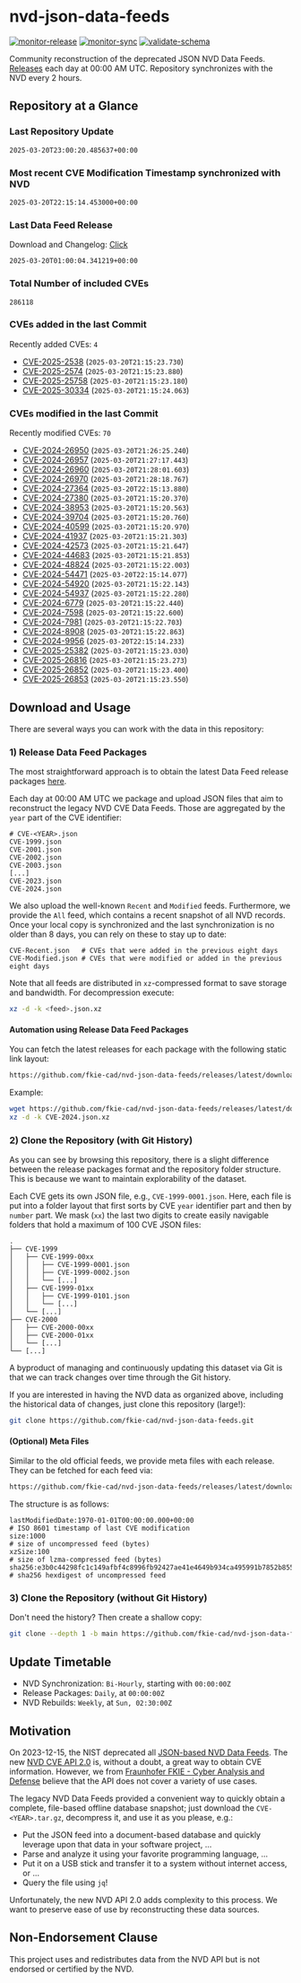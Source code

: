 # nvd-json-data-feeds

[![monitor-release](https://github.com/fkie-cad/nvd-json-data-feeds/actions/workflows/monitor_release.yml/badge.svg)](https://github.com/fkie-cad/nvd-json-data-feeds/actions/workflows/monitor_release.yml)
[![monitor-sync](https://github.com/fkie-cad/nvd-json-data-feeds/actions/workflows/monitor_sync.yml/badge.svg)](https://github.com/fkie-cad/nvd-json-data-feeds/actions/workflows/monitor_sync.yml)
[![validate-schema](https://github.com/fkie-cad/nvd-json-data-feeds/actions/workflows/validate_schema.yml/badge.svg)](https://github.com/fkie-cad/nvd-json-data-feeds/actions/workflows/validate_schema.yml)

Community reconstruction of the deprecated JSON NVD Data Feeds.
[Releases](https://github.com/fkie-cad/nvd-json-data-feeds/releases/latest) each day at 00:00 AM UTC.
Repository synchronizes with the NVD every 2 hours.

## Repository at a Glance

### Last Repository Update

```plain
2025-03-20T23:00:20.485637+00:00
```

### Most recent CVE Modification Timestamp synchronized with NVD

```plain
2025-03-20T22:15:14.453000+00:00
```

### Last Data Feed Release

Download and Changelog: [Click](https://github.com/fkie-cad/nvd-json-data-feeds/releases/latest)

```plain
2025-03-20T01:00:04.341219+00:00
```

### Total Number of included CVEs

```plain
286118
```

### CVEs added in the last Commit

Recently added CVEs: `4`

- [CVE-2025-2538](CVE-2025/CVE-2025-25xx/CVE-2025-2538.json) (`2025-03-20T21:15:23.730`)
- [CVE-2025-2574](CVE-2025/CVE-2025-25xx/CVE-2025-2574.json) (`2025-03-20T21:15:23.880`)
- [CVE-2025-25758](CVE-2025/CVE-2025-257xx/CVE-2025-25758.json) (`2025-03-20T21:15:23.180`)
- [CVE-2025-30334](CVE-2025/CVE-2025-303xx/CVE-2025-30334.json) (`2025-03-20T21:15:24.063`)


### CVEs modified in the last Commit

Recently modified CVEs: `70`

- [CVE-2024-26950](CVE-2024/CVE-2024-269xx/CVE-2024-26950.json) (`2025-03-20T21:26:25.240`)
- [CVE-2024-26957](CVE-2024/CVE-2024-269xx/CVE-2024-26957.json) (`2025-03-20T21:27:17.443`)
- [CVE-2024-26960](CVE-2024/CVE-2024-269xx/CVE-2024-26960.json) (`2025-03-20T21:28:01.603`)
- [CVE-2024-26970](CVE-2024/CVE-2024-269xx/CVE-2024-26970.json) (`2025-03-20T21:28:18.767`)
- [CVE-2024-27364](CVE-2024/CVE-2024-273xx/CVE-2024-27364.json) (`2025-03-20T22:15:13.880`)
- [CVE-2024-27380](CVE-2024/CVE-2024-273xx/CVE-2024-27380.json) (`2025-03-20T21:15:20.370`)
- [CVE-2024-38953](CVE-2024/CVE-2024-389xx/CVE-2024-38953.json) (`2025-03-20T21:15:20.563`)
- [CVE-2024-39704](CVE-2024/CVE-2024-397xx/CVE-2024-39704.json) (`2025-03-20T21:15:20.760`)
- [CVE-2024-40599](CVE-2024/CVE-2024-405xx/CVE-2024-40599.json) (`2025-03-20T21:15:20.970`)
- [CVE-2024-41937](CVE-2024/CVE-2024-419xx/CVE-2024-41937.json) (`2025-03-20T21:15:21.303`)
- [CVE-2024-42573](CVE-2024/CVE-2024-425xx/CVE-2024-42573.json) (`2025-03-20T21:15:21.647`)
- [CVE-2024-44683](CVE-2024/CVE-2024-446xx/CVE-2024-44683.json) (`2025-03-20T21:15:21.853`)
- [CVE-2024-48824](CVE-2024/CVE-2024-488xx/CVE-2024-48824.json) (`2025-03-20T21:15:22.003`)
- [CVE-2024-54471](CVE-2024/CVE-2024-544xx/CVE-2024-54471.json) (`2025-03-20T22:15:14.077`)
- [CVE-2024-54920](CVE-2024/CVE-2024-549xx/CVE-2024-54920.json) (`2025-03-20T21:15:22.143`)
- [CVE-2024-54937](CVE-2024/CVE-2024-549xx/CVE-2024-54937.json) (`2025-03-20T21:15:22.280`)
- [CVE-2024-6779](CVE-2024/CVE-2024-67xx/CVE-2024-6779.json) (`2025-03-20T21:15:22.440`)
- [CVE-2024-7598](CVE-2024/CVE-2024-75xx/CVE-2024-7598.json) (`2025-03-20T21:15:22.600`)
- [CVE-2024-7981](CVE-2024/CVE-2024-79xx/CVE-2024-7981.json) (`2025-03-20T21:15:22.703`)
- [CVE-2024-8908](CVE-2024/CVE-2024-89xx/CVE-2024-8908.json) (`2025-03-20T21:15:22.863`)
- [CVE-2024-9956](CVE-2024/CVE-2024-99xx/CVE-2024-9956.json) (`2025-03-20T22:15:14.233`)
- [CVE-2025-25382](CVE-2025/CVE-2025-253xx/CVE-2025-25382.json) (`2025-03-20T21:15:23.030`)
- [CVE-2025-26816](CVE-2025/CVE-2025-268xx/CVE-2025-26816.json) (`2025-03-20T21:15:23.273`)
- [CVE-2025-26852](CVE-2025/CVE-2025-268xx/CVE-2025-26852.json) (`2025-03-20T21:15:23.400`)
- [CVE-2025-26853](CVE-2025/CVE-2025-268xx/CVE-2025-26853.json) (`2025-03-20T21:15:23.550`)


## Download and Usage

There are several ways you can work with the data in this repository:

### 1) Release Data Feed Packages

The most straightforward approach is to obtain the latest Data Feed release packages [here](https://github.com/fkie-cad/nvd-json-data-feeds/releases/latest).

Each day at 00:00 AM UTC we package and upload JSON files that aim to reconstruct the legacy NVD CVE Data Feeds.
Those are aggregated by the `year` part of the CVE identifier:

```
# CVE-<YEAR>.json
CVE-1999.json
CVE-2001.json
CVE-2002.json
CVE-2003.json
[...]
CVE-2023.json
CVE-2024.json
```

We also upload the well-known `Recent` and `Modified` feeds.
Furthermore, we provide the `All` feed, which contains a recent snapshot of all NVD records.
Once your local copy is synchronized and the last synchronization is no older than 8 days, you can rely on these to stay up to date:

```plain
CVE-Recent.json   # CVEs that were added in the previous eight days
CVE-Modified.json # CVEs that were modified or added in the previous eight days
```

Note that all feeds are distributed in `xz`-compressed format to save storage and bandwidth.
For decompression execute:

```sh
xz -d -k <feed>.json.xz
```

#### Automation using Release Data Feed Packages

You can fetch the latest releases for each package with the following static link layout:

```sh
https://github.com/fkie-cad/nvd-json-data-feeds/releases/latest/download/CVE-<YEAR>.json.xz
```

Example:

```sh
wget https://github.com/fkie-cad/nvd-json-data-feeds/releases/latest/download/CVE-2024.json.xz
xz -d -k CVE-2024.json.xz
```

### 2) Clone the Repository (with Git History)

As you can see by browsing this repository, there is a slight difference between the release packages format and the repository folder structure.
This is because we want to maintain explorability of the dataset.

Each CVE gets its own JSON file, e.g., `CVE-1999-0001.json`.
Here, each file is put into a folder layout that first sorts by CVE `year` identifier part and then by `number` part.
We mask (`xx`) the last two digits to create easily navigable folders that hold a maximum of 100 CVE JSON files:

```plain
.
├── CVE-1999
│   ├── CVE-1999-00xx
│   │   ├── CVE-1999-0001.json
│   │   ├── CVE-1999-0002.json
│   │   └── [...]
│   ├── CVE-1999-01xx
│   │   ├── CVE-1999-0101.json
│   │   └── [...]
│   └── [...]
├── CVE-2000
│   ├── CVE-2000-00xx
│   ├── CVE-2000-01xx
│   └── [...]
└── [...]
```

A byproduct of managing and continuously updating this dataset via Git is that we can track changes over time through the Git history.

If you are interested in having the NVD data as organized above, including the historical data of changes, just clone this repository (large!):

```sh
git clone https://github.com/fkie-cad/nvd-json-data-feeds.git
```

#### (Optional) Meta Files

Similar to the old official feeds, we provide meta files with each release. They can be fetched for each feed via:

```sh
https://github.com/fkie-cad/nvd-json-data-feeds/releases/latest/download/CVE-<YEAR>.meta
```

The structure is as follows:

```plain
lastModifiedDate:1970-01-01T00:00:00.000+00:00                          # ISO 8601 timestamp of last CVE modification
size:1000                                                               # size of uncompressed feed (bytes)
xzSize:100                                                              # size of lzma-compressed feed (bytes)
sha256:e3b0c44298fc1c149afbf4c8996fb92427ae41e4649b934ca495991b7852b855 # sha256 hexdigest of uncompressed feed
```

### 3) Clone the Repository (without Git History)

Don't need the history? Then create a shallow copy:

```sh
git clone --depth 1 -b main https://github.com/fkie-cad/nvd-json-data-feeds.git
```


## Update Timetable

* NVD Synchronization: `Bi-Hourly`, starting with `00:00:00Z`
* Release Packages: `Daily`, at `00:00:00Z`
* NVD Rebuilds: `Weekly`, at `Sun, 02:30:00Z`


## Motivation

On 2023-12-15, the NIST deprecated all [JSON-based NVD Data Feeds](https://nvd.nist.gov/vuln/data-feeds#divRetirementBanner-1).
The new [NVD CVE API 2.0](https://nvd.nist.gov/developers/vulnerabilities) is, without a doubt, a great way to obtain CVE information.
However, we from [Fraunhofer FKIE - Cyber Analysis and Defense](https://www.fkie.fraunhofer.de/en/departments/cad.html) believe that the API does not cover a variety of use cases.

The legacy NVD Data Feeds provided a convenient way to quickly obtain a complete, file-based offline database snapshot; just download the `CVE-<YEAR>.tar.gz`, decompress it, and use it as you please, e.g.:

- Put the JSON feed into a document-based database and quickly leverage upon that data in your software project, ...
- Parse and analyze it using your favorite programming language, ...
- Put it on a USB stick and transfer it to a system without internet access, or ...
- Query the file using `jq`!

Unfortunately, the new NVD API 2.0 adds complexity to this process.
We want to preserve ease of use by reconstructing these data sources.

## Non-Endorsement Clause

This project uses and redistributes data from the NVD API but is not endorsed or certified by the NVD.